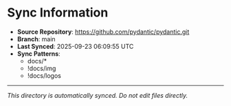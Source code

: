 # Sync Information

- **Source Repository**: https://github.com/pydantic/pydantic.git
- **Branch**: main
- **Last Synced**: 2025-09-23 06:09:55 UTC
- **Sync Patterns**:
  - docs/*
  - !docs/img
  - !docs/logos

---
*This directory is automatically synced. Do not edit files directly.*
